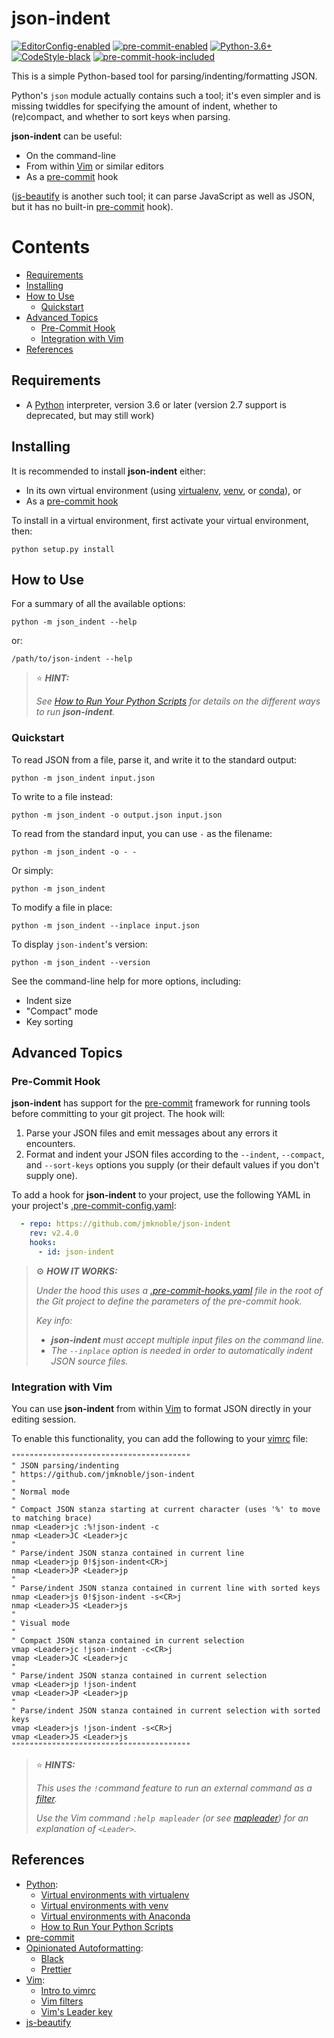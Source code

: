 # json-indent

[![EditorConfig-enabled](https://img.shields.io/badge/EditorConfig-enabled-brightgreen?logo=EditorConfig&logoColor=white)](https://editorconfig.org/)
[![pre-commit-enabled](https://img.shields.io/badge/pre--commit-enabled-brightgreen?logo=pre-commit&logoColor=white)](https://github.com/pre-commit/pre-commit)
[![Python-3.6+](https://img.shields.io/badge/Python-3.6+-informational?logo=Python&logoColor=white)](https://www.python.org)
[![CodeStyle-black](https://img.shields.io/badge/CodeStyle-black-informational)](https://github.com/psf/black)
[![pre-commit-hook-included](https://img.shields.io/badge/pre--commit--hook-included-brightgreen?logo=pre-commit&logoColor=white)](#pre-commit-hook)


This is a simple Python-based tool for parsing/indenting/formatting JSON.

Python's `json` module actually contains such a tool; it's even simpler and is
missing twiddles for specifying the amount of indent, whether to (re)compact,
and whether to sort keys when parsing.

**json-indent** can be useful:

- On the command-line
- From within [Vim][] or similar editors
- As a [pre-commit][] hook

([js-beautify][] is another such tool; it can parse JavaScript as well as
JSON, but it has no built-in [pre-commit][] hook).


[begintoc]: #

# Contents

- [Requirements](#requirements)
- [Installing](#installing)
- [How to Use](#how-to-use)
    - [Quickstart](#quickstart)
- [Advanced Topics](#advanced-topics)
    - [Pre-Commit Hook](#pre-commit-hook)
    - [Integration with Vim](#integration-with-vim)
- [References](#references)

[endtoc]: # (Generated by markdown-toc pre-commit hook)


## Requirements

- A [Python] interpreter, version 3.6 or later (version 2.7 support is
  deprecated, but may still work)


## Installing

It is recommended to install **json-indent** either:

- In its own virtual environment (using [virtualenv][], [venv][], or
  [conda][]), or
- As a [pre-commit hook](#pre-commit-hook)

To install in a virtual environment, first activate your virtual environment,
then:

    python setup.py install


## How to Use

For a summary of all the available options:

    python -m json_indent --help

or:

    /path/to/json-indent --help

> :star: ***HINT:***
>
> _See [How to Run Your Python Scripts][run-python-scripts] for details on the
> different ways to run **json-indent**._


### Quickstart

To read JSON from a file, parse it, and write it to the standard output:

    python -m json_indent input.json

To write to a file instead:

    python -m json_indent -o output.json input.json

To read from the standard input, you can use `-` as the filename:

    python -m json_indent -o - -

Or simply:

    python -m json_indent

To modify a file in place:

    python -m json_indent --inplace input.json

To display `json-indent`'s version:

    python -m json_indent --version

See the command-line help for more options, including:

- Indent size
- "Compact" mode
- Key sorting


## Advanced Topics

### Pre-Commit Hook

**json-indent** has support for the [pre-commit][] framework for running tools
before committing to your git project.  The hook will:

1. Parse your JSON files and emit messages about any errors it encounters.
2. Format and indent your JSON files according to the `--indent`, `--compact`,
    and `--sort-keys` options you supply (or their default values if you don't
    supply one).

To add a hook for **json-indent** to your project, use the following YAML in
your project's [.pre-commit-config.yaml](examples/.pre-commit-config.yaml):

```yaml
  - repo: https://github.com/jmknoble/json-indent
    rev: v2.4.0
    hooks:
      - id: json-indent
```

> :gear: ***HOW IT WORKS:***
>
> _Under the hood this uses a [.pre-commit-hooks.yaml](.pre-commit-hooks.yaml)
> file in the root of the Git project to define the parameters of the
> pre-commit hook._
>
> _Key info:_
>
> - _**json-indent** must accept multiple input files on the command line._
> - _The `--inplace` option is needed in order to automatically indent JSON
>   source files._


### Integration with Vim

You can use **json-indent** from within [Vim][] to format JSON directly in
your editing session.

To enable this functionality, you can add the following to your [vimrc][]
file:

```viml
""""""""""""""""""""""""""""""""""""""""
" JSON parsing/indenting
" https://github.com/jmknoble/json-indent
"
" Normal mode
"
" Compact JSON stanza starting at current character (uses '%' to move to matching brace)
nmap <Leader>jc :%!json-indent -c
nmap <Leader>JC <Leader>jc
"
" Parse/indent JSON stanza contained in current line
nmap <Leader>jp 0!$json-indent<CR>j
nmap <Leader>JP <Leader>jp
"
" Parse/indent JSON stanza contained in current line with sorted keys
nmap <Leader>js 0!$json-indent -s<CR>j
nmap <Leader>JS <Leader>js
"
" Visual mode
"
" Compact JSON stanza contained in current selection
vmap <Leader>jc !json-indent -c<CR>j
vmap <Leader>JC <Leader>jc
"
" Parse/indent JSON stanza contained in current selection
vmap <Leader>jp !json-indent
vmap <Leader>JP <Leader>jp
"
" Parse/indent JSON stanza contained in current selection with sorted keys
vmap <Leader>js !json-indent -s<CR>j
vmap <Leader>JS <Leader>js
""""""""""""""""""""""""""""""""""""""""
```

> :star: ***HINTS:***
>
> _This uses the `!`_command_ feature to run an external command as a
> [filter][]._
>
> _Use the Vim command `:help mapleader` (or see [mapleader][]) for an
> explanation of `<Leader>`._


## References

- [Python][]:
    - [Virtual environments with virtualenv][virtualenv]
    - [Virtual environments with venv][venv]
    - [Virtual environments with Anaconda][conda]
    - [How to Run Your Python Scripts][run-python-scripts]
- [pre-commit][]
- [Opinionated Autoformatting][]:
    - [Black][]
    - [Prettier][]
- [Vim][]:
    - [Intro to vimrc][vimrc]
    - [Vim filters][filter]
    - [Vim's Leader key][mapleader]
- [js-beautify][]


 [Python]: https://www.python.org/
 [virtualenv]: https://virtualenv.pypa.io/en/latest/
 [venv]: https://docs.python.org/3/library/venv.html
 [conda]: https://docs.conda.io/projects/conda/en/latest/user-guide/tasks/manage-environments.html
 [run-python-scripts]: https://realpython.com/run-python-scripts/

 [pre-commit]: https://pre-commit.com/

 [Opinionated Autoformatting]: https://blog.seangransee.com/2018/09/opinions-on-opinionated-autoformatters/
 [Black]: https://black.readthedocs.io/en/stable/
 [Prettier]: https://prettier.io/

 [Vim]: http://www.vim.org/
 [vimrc]: https://vimhelp.org/usr_05.txt.html#vimrc-intro
 [filter]: https://vimhelp.org/change.txt.html#filter
 [mapleader]: https://vimhelp.org/map.txt.html#mapleader

 [js-beautify]: https://github.com/beautify-web/js-beautify
